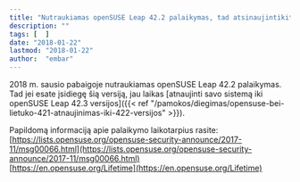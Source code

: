 ```yaml
---
title: "Nutraukiamas openSUSE Leap 42.2 palaikymas, tad atsinaujintikite iki 42.3 versijos"
description: ""
tags: [  ]
date: "2018-01-22"
lastmod: "2018-01-22"
author:  "embar"
---
```

2018 m. sausio pabaigoje nutraukiamas openSUSE Leap 42.2 palaikymas. Tad jei esate įsidiegę šią versiją, jau laikas [atnaujinti savo sistemą iki openSUSE Leap 42.3 versijos]({{< ref "/pamokos/diegimas/opensuse-bei-lietuko-421-atnaujinimas-iki-422-versijos" >}}).

Papildomą informaciją apie palaikymo laikotarpius rasite:  
[https://lists.opensuse.org/opensuse-security-announce/2017-11/msg00066.html](https://lists.opensuse.org/opensuse-security-announce/2017-11/msg00066.html)  
[https://en.opensuse.org/Lifetime](https://en.opensuse.org/Lifetime)

